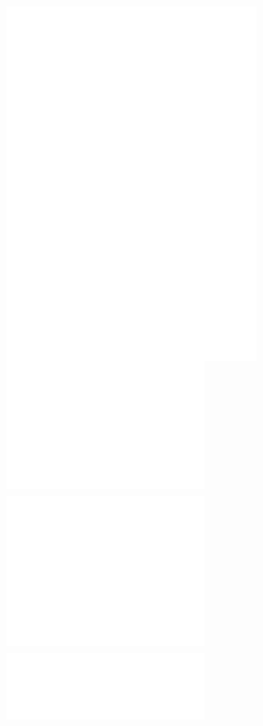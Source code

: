 <img src="github-metrics.svg" alt="GitHub Metrics" width="600" style="vertical-align: top;"/> <img src="iso_calender.svg" alt="ISO Calendar" width="400" style="vertical-align: top;"/>

<img src="contributions.svg" alt="Contributions" width="400" style="vertical-align: top;"/> <img src="metrics.plugin.activity.svg" alt="Plugin Activity" width="400" style="vertical-align: top;"/>

<img src="metrics.plugin.languages.indepth.svg" alt="In-depth Languages" width="400" style="vertical-align: top;"/>
